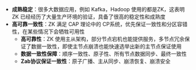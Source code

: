 
- **成熟稳定**：很多大数据应用，例如 Kafka，Hadoop 使用的都是ZK，这表明 ZK 已经经历了大量生产环境的验证，具备了很高的稳定性和成熟度
- **高可靠一致性**：ZK 满足 CAP 理论中的 CP系统，优先保证一致性和分区容错性，在某些情况下会牺牲可用性
	- **高可靠性**：ZK 使用主从架构，部分节点宕机也能提供服务，多节点冗余保证了数据一致性，即使主节点崩溃也能快速选举出新的主节点保证使用
	- **数据一致性保障**：顺序一致性、原子性、所有节点数据同步、最终一致性
	- **Zab协议保证一致性**：原子广播、主从同步、崩溃恢复、崩溃安全